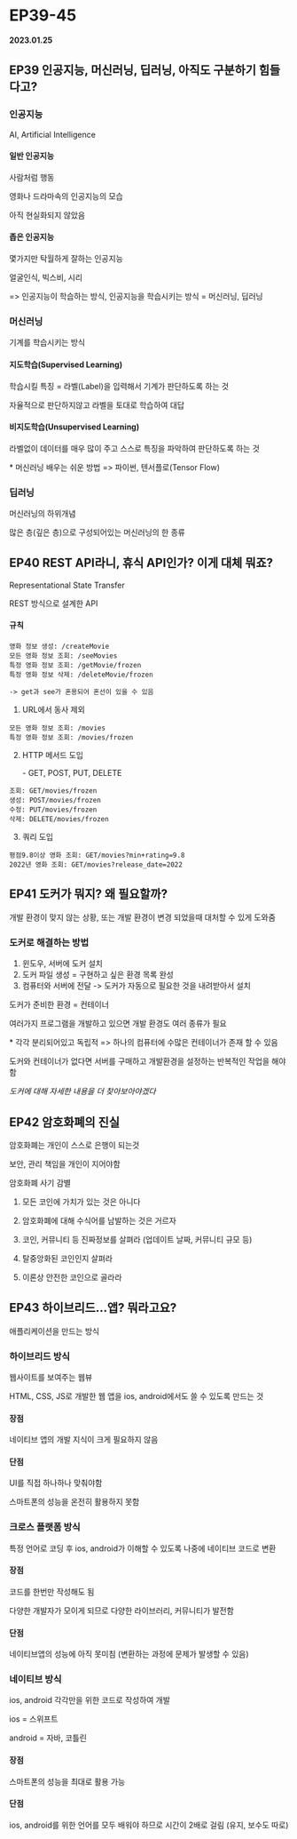 # EP39-45

**2023.01.25**

## EP39 인공지능, 머신러닝, 딥러닝, 아직도 구분하기 힘들다고?

### 인공지능

AI, Artificial Intelligence

#### 일반 인공지능

사람처럼 행동

영화나 드라마속의 인공지능의 모습

아직 현실화되지 않았음

#### 좁은 인공지능

몇가지만 탁월하게 잘하는 인공지능

얼굴인식, 빅스비, 시리

=> 인공지능이 학습하는 방식, 인공지능을 학습시키는 방식 = 머신러닝, 딥러닝

### 머신러닝

기계를 학습시키는 방식

#### 지도학습(Supervised Learning)

학습시킬 특징 = 라벨(Label)을 입력해서 기계가 판단하도록 하는 것

자율적으로 판단하지않고 라벨을 토대로 학습하여 대답

#### 비지도학습(Unsupervised Learning)

라벨없이 데이터를 매우 많이 주고 스스로 특징을 파악하여 판단하도록 하는 것

\* 머신러닝 배우는 쉬운 방법 => 파이썬, 텐서플로(Tensor Flow)

### 딥러닝

머신러닝의 하위개념

많은 층(깊은 층)으로 구성되어있는 머신러닝의 한 종류

## EP40 REST API라니, 휴식 API인가? 이게 대체 뭐죠?

Representational State Transfer

REST 방식으로 설계한 API

#### 규칙

```
영화 정보 생성: /createMovie
모든 영화 정보 조회: /seeMovies
특정 영화 정보 조회: /getMovie/frozen
특정 영화 정보 삭제: /deleteMovie/frozen

-> get과 see가 혼용되어 혼선이 있을 수 있음
```

1. URL에서 동사 제외

```
모든 영화 정보 조회: /movies
특정 영화 정보 조회: /movies/frozen
```

2. HTTP 메서드 도입

   \- GET, POST, PUT, DELETE

```
조회: GET/movies/frozen
생성: POST/movies/frozen
수정: PUT/movies/frozen
삭제: DELETE/movies/frozen
```

3. 쿼리 도입

```
평점9.8이상 영화 조회: GET/movies?min+rating=9.8
2022년 영화 조회: GET/movies?release_date=2022
```

## EP41 도커가 뭐지? 왜 필요할까?

개발 환경이 맞지 않는 상황, 또는 개발 환경이 변경 되었을때 대처할 수 있게 도와줌

### 도커로 해결하는 방법

1. 윈도우, 서버에 도커 설치
2. 도커 파일 생성 = 구현하고 싶은 환경 목록 완성
3. 컴퓨터와 서버에 전달 -> 도커가 자동으로 필요한 것을 내려받아서 설치

도커가 준비한 환경 = 컨테이너

여러가지 프로그램을 개발하고 있으면 개발 환경도 여러 종류가 필요

\* 각각 분리되어있고 독립적 => 하나의 컴퓨터에 수많은 컨테이너가 존재 할 수 있음

도커와 컨테이너가 없다면 서버를 구매하고 개발환경을 설정하는 반복적인 작업을 해야함

_도커에 대해 자세한 내용을 더 찾아보아야겠다_

## EP42 암호화폐의 진실

암호화폐는 개인이 스스로 은행이 되는것

보안, 관리 책임을 개인이 지어야함

암호화폐 사기 감별

1. 모든 코인에 가치가 있는 것은 아니다

2. 암호화폐에 대해 수식어를 남발하는 것은 거르자

3. 코인, 커뮤니티 등 진짜정보를 살펴라 (업데이트 날짜, 커뮤니티 규모 등)

4. 탈중앙화된 코인인지 살펴라

5. 이론상 안전한 코인으로 골라라

## EP43 하이브리드...앱? 뭐라고요?

애플리케이션을 만드는 방식

### 하이브리드 방식

웹사이트를 보여주는 웹뷰

HTML, CSS, JS로 개발한 웹 앱을 ios, android에서도 쓸 수 있도록 만드는 것

#### 장점

네이티브 앱의 개발 지식이 크게 필요하지 않음

#### 단점

UI를 직접 하나하나 맞춰야함

스마트폰의 성능을 온전히 활용하지 못함

### 크로스 플랫폼 방식

특정 언어로 코딩 후 ios, android가 이해할 수 있도록 나중에 네이티브 코드로 변환

#### 장점

코드를 한번만 작성해도 됨

다양한 개발자가 모이게 되므로 다양한 라이브러리, 커뮤니티가 발전함

#### 단점

네이티브앱의 성능에 아직 못미침 (변환하는 과정에 문제가 발생할 수 있음)

### 네이티브 방식

ios, android 각각만을 위한 코드로 작성하여 개발

ios = 스위프트

android = 자바, 코틀린

#### 장점

스마트폰의 성능을 최대로 활용 가능

#### 단점

ios, android를 위한 언어를 모두 배워야 하므로 시간이 2배로 걸림 (유지, 보수도 따로)
